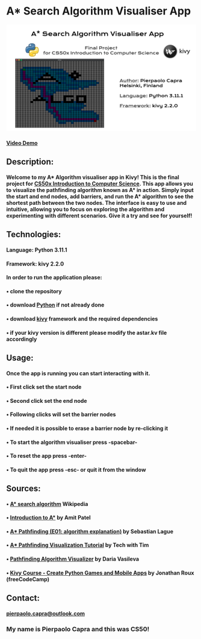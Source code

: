 # A* Search Algorithm Visualiser App
![Visualiser](https://github.com/Pierpaolo-C/Astar/blob/master/A_Algorithm%20Visualiser.png)
#### [Video Demo](https://youtu.be/iPy4k8W_fps)
## Description:
#### Welcome to my A* Algorithm visualiser app in Kivy! This is the final project for [CS50x Introduction to Computer Science](https://cs50.harvard.edu/x/2023/). This app allows you to visualize the pathfinding algorithm known as A* in action. Simply input the start and end nodes, add barriers, and run the A* algorithm to see the shortest path between the two nodes. The interface is easy to use and intuitive, allowing you to focus on exploring the algorithm and experimenting with different scenarios. Give it a try and see for yourself!

## Technologies:
#### Language: Python 3.11.1
#### Framework: kivy 2.2.0
#### In order to run the application please: 
#### • clone the repository
#### • download [Python](https://www.python.org/downloads/) if not already done
#### • download [kivy](https://kivy.org/doc/stable/gettingstarted/installation.html) framework and the required dependencies
#### • if your kivy version is different please modify the astar.kv file accordingly

## Usage:
#### Once the app is running you can start interacting with it.
#### • First click set the start node
#### • Second click set the end node
#### • Following clicks will set the barrier nodes
#### • If needed it is possible to erase a barrier node by re-clicking it
#### • To start the algorithm visualiser press -spacebar-
#### • To reset the app press -enter-
#### • To quit the app press -esc- or quit it from the window

## Sources:
#### • [A* search algorithm](https://en.wikipedia.org/wiki/A*_search_algorithm) Wikipedia
#### • [Introduction to A*](http://theory.stanford.edu/~amitp/GameProgramming/AStarComparison.html) by Amit Patel
#### • [A* Pathfinding (E01: algorithm explanation)](https://www.youtube.com/watch?v=-L-WgKMFuhE&t=198s) by Sebastian Lague
#### • [A* Pathfinding Visualization Tutorial](https://www.youtube.com/watch?v=JtiK0DOeI4A&t=314s) by Tech with Tim
#### • [Pathfinding Algorithm Visualizer](https://www.youtube.com/watch?v=ZllpOjf6Glg&t=47s) by Daria Vasileva
#### • [Kivy Course - Create Python Games and Mobile Apps](https://www.youtube.com/watch?v=l8Imtec4ReQ&t=18698s) by Jonathan Roux (freeCodeCamp)

## Contact:
#### pierpaolo.capra@outlook.com


### My name is Pierpaolo Capra and this was CS50!
